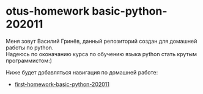 # otus-homework basic-python-202011
Меня зовут Василий Гринёв, данный репозиторий создан для домашней работы по python.  
Надеюсь по оконачанию курса по обучению языка python стать крутым программистом:)  
  
Ниже будет добавляться навигация по домашней работе:  
* [first-homework-basic-python-202011](https://github.com/Shoggahhh/otus-homework/tree/master/first-homework/ "lesson1/2/3")
